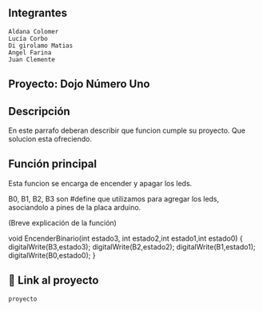 ## Integrantes

    Aldana Colomer
    Lucía Corbo
    Di girolamo Matias
    Angel Farina
    Juan Clemente

## Proyecto: Dojo Número Uno 

## Descripción

En este parrafo deberan describir que funcion cumple su proyecto. Que solucion esta ofreciendo.

## Función principal

Esta funcion se encarga de encender y apagar los leds.

B0, B1, B2, B3 son #define que utilizamos para agregar los leds, asociandolo a pines de la placa arduino.

(Breve explicación de la función)

void EncenderBinario(int estado3, int estado2,int estado1,int estado0)
{
  digitalWrite(B3,estado3);
  digitalWrite(B2,estado2);
  digitalWrite(B1,estado1);
  digitalWrite(B0,estado0);
}

## 🤖 Link al proyecto

    proyecto
